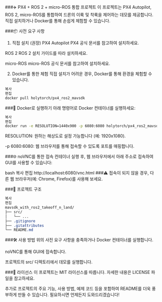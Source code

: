 ###✈️ PX4 + ROS 2 + micro-ROS 통합 프로젝트
이 프로젝트는 PX4 Autopilot, ROS 2, micro-ROS를 통합하여 드론의 이륙 및 착륙을 제어하는 데모를 제공합니다. 직접 설치하거나 Docker를 통해 손쉽게 체험할 수 있습니다.

###📦 사전 요구 사항
1. 직접 설치 (권장)
PX4 Autopilot
PX4 공식 문서를 참고하여 설치하세요.

ROS 2
ROS 2 설치 가이드를 따라 설치하세요.

micro-ROS
micro-ROS 공식 문서를 참고하여 설치하세요.

2. Docker를 통한 체험
직접 설치가 어려운 경우, Docker를 통해 환경을 체험할 수 있습니다.

```bash
복사
편집
docker pull holytorch/px4_ros2_mavsdk
```
###🚀 Docker로 실행하기
아래 명령어로 Docker 컨테이너를 실행하세요:

```bash
복사
편집
docker run -e RESOLUTION=1440x900 -p 6080:6080 holytorch/px4_ros2_mavsdk
```
RESOLUTION: 원하는 해상도로 설정 가능합니다 (예: 1920x1080).

-p 6080:6080: 웹 브라우저를 통해 접속할 수 있도록 포트를 매핑합니다.

###🌐 noVNC를 통한 접속
컨테이너 실행 후, 웹 브라우저에서 아래 주소로 접속하여 GUI를 사용할 수 있습니다:

bash
복사
편집
http://localhost:6080/vnc.html
###⚠️ 접속이 되지 않을 경우, 다른 웹 브라우저(예: Chrome, Firefox)를 사용해 보세요.

###📁 프로젝트 구조
```css
복사
편집
mavsdk_with_ros2_takeoff_n_land/
├── src/
│   └── ...
├── .gitignore
├── .gitattributes
└── README.md
```
###🛠️ 사용 방법
위의 사전 요구 사항을 충족하거나 Docker 컨테이너를 실행합니다.

noVNC를 통해 GUI에 접속합니다.

프로젝트의 src/ 디렉토리에서 데모를 실행합니다.

###📄 라이선스
이 프로젝트는 MIT 라이선스를 따릅니다. 자세한 내용은 LICENSE 파일을 참고하세요.

추가로 프로젝트의 주요 기능, 사용 방법, 예제 코드 등을 포함하여 README를 더욱 풍부하게 만들 수 있습니다. 필요하시면 언제든지 도와드리겠습니다!
